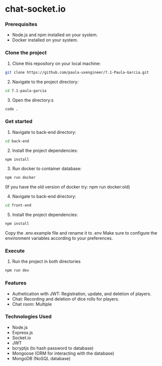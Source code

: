 # chat-socket.io

### Prerequisites

- Node.js and npm installed on your system.
- Docker installed on your system.

### Clone the project

1. Clone this repository on your local machine:

```bash
git clone https://github.com/paula-uxengineer/7.1-Paula-Garcia.git
```

2. Navigate to the project directory:

```bash
cd 7.1-paula-garcia
```

3. Open the directory:s

```bash
code .
```

### Get started

1. Navigate to back-end directory:

```bash
cd back-end
```

2. Install the project dependencies:

```bash
npm install
```

3. Run docker to container database:

```bash
npm run docker
```

(If you have the old version of docker try: npm run docker:old)

4. Navigate to back-end directory:

```bash
cd front-end
```

5. Install the project dependencies:

```bash
npm install
```

Copy the .env.example file and rename it to .env Make sure to configure the environment variables according to your preferences.

### Execute

1. Run the project in both directories

```bash
npm run dev
```

### Features

- Authetication with JWT: Registration, update, and deletion of players.
- Chat: Recording and deletion of dice rolls for players.
- Chat room: Multiple

### Technologies Used

- Node.js
- Express.js
- Socket.io
- JWT
- bcryptjs (to hash password to database)
- Mongoose (ORM for interacting with the database)
- MongoDB (NoSQL database)
